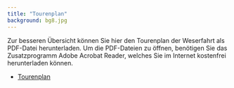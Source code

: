 ```yaml
---
title: "Tourenplan"
background: bg8.jpg
---
```

Zur besseren Übersicht können Sie hier den Tourenplan der Weserfahrt als PDF-Datei herunterladen.
Um die PDF-Dateien zu öffnen, benötigen Sie das Zusatzprogramm Adobe Acrobat Reader, welches Sie im Internet kostenfrei herunterladen können.
- [Tourenplan](/assets/images/Tourenplan%2015%20-29%2007%20%202017.pdf)
